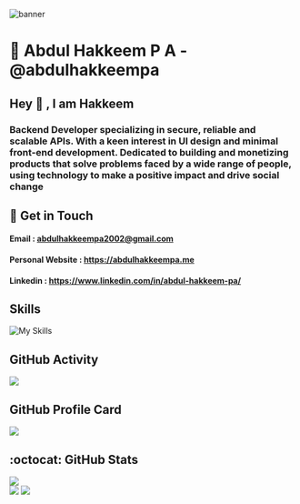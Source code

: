 ![banner](https://user-images.githubusercontent.com/92361680/215815107-1d2d1657-25e9-4910-987b-03be5dc4cd35.png)

# :bust_in_silhouette: Abdul Hakkeem P A - @abdulhakkeempa
<h2>Hey 👋 , I am Hakkeem </h2> 

### Backend Developer specializing in secure, reliable and scalable APIs. With a keen interest in UI design and minimal front-end development. Dedicated to building and monetizing products that solve problems faced by a wide range of people, using technology to make a positive impact and drive social change


## :email: Get in Touch
#### Email : <a href="" >abdulhakkeempa2002@gmail.com</a>
#### Personal Website : <a href="" >https://abdulhakkeempa.me</a>
#### Linkedin : <a href="" >https://www.linkedin.com/in/abdul-hakkeem-pa/</a>

## Skills
![My Skills](https://skillicons.dev/icons?i=python,c,cpp,js,java,php,django,laravel,jquery,mysql,html,css,gcp,figma,bootstrap,latex,git,github,githubactions&theme=dark)

## GitHub Activity
![](https://github-readme-activity-graph.cyclic.app/graph?username=abdulhakkeempa&theme=cobalt)

## GitHub Profile Card
![](https://github-profile-summary-cards.vercel.app/api/cards/profile-details?username=abdulhakkeempa&theme=github_dark)

## :octocat: GitHub Stats
![](https://komarev.com/ghpvc/?username=hakkeempa&color=blue&style=for-the-badge)  
![](http://github-profile-summary-cards.vercel.app/api/cards/most-commit-language?username=abdulhakkeempa&theme=github_dark)
![](https://github-readme-stats.vercel.app/api?username=abdulhakkeempa&count_private=true&show_icons=true&theme=cobalt&border=false)



<!--
**hakkeempa/hakkeempa** is a ✨ _special_ ✨ repository because its `README.md` (this file) appears on your GitHub profile.

Here are some ideas to get you started:

- 🔭 I’m currently working on ...
- 🌱 I’m currently learning ...
- 👯 I’m looking to collaborate on ...
- 🤔 I’m looking for help with ...
- 💬 Ask me about ...
- 📫 How to reach me: ...
- 😄 Pronouns: ...
- ⚡ Fun fact: ...
-->

